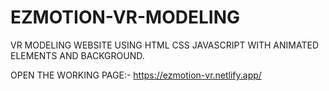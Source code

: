 # EZMOTION-VR-MODELING

VR MODELING WEBSITE USING HTML CSS JAVASCRIPT WITH ANIMATED ELEMENTS AND BACKGROUND.

OPEN THE WORKING PAGE:- https://ezmotion-vr.netlify.app/
